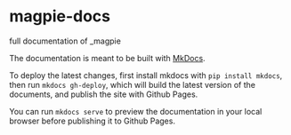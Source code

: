 # magpie-docs
full documentation of _magpie

The documentation is meant to be built with [MkDocs](https://www.mkdocs.org/).

To deploy the latest changes, first install mkdocs with `pip install mkdocs`, then run `mkdocs gh-deploy`, which will build the latest version of the documents, and publish the site with Github Pages.

You can run `mkdocs serve` to preview the documentation in your local browser before publishing it to Github Pages.
